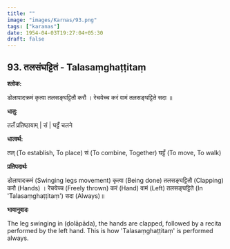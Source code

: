 ```yaml
---
title: ""
image: "images/Karnas/93.png"
tags: ["karanas"]
date: 1954-04-03T19:27:04+05:30
draft: false
---
```


## 93. तलसंघट्टितं - Talasaṃghaṭṭitaṃ

**श्लोक:**

डोलापादक्रमं कृत्वा तलसङ्घट्टितौ करौ । रेचयेच्च करं वामं तलसङ्घट्टिते सदा ॥

**धातुः**

तलँ प्रतिष्ठायाम् |
सं |
घट्टँ चलने

**धात्वर्थ:**

तल् (To establish, To place) 
सं (To combine, Together)
घट्टँ (To move, To walk)

**प्रतिपदार्थः**

डोलापादक्रमं (Swinging legs movement) कृत्वा (Being done) तलसङ्घट्टितौ (Clapping) करौ (Hands) । रेचयेच्च (Freely thrown) करं (Hand) वामं (Left) तलसङ्घट्टिते (In 'Talasaṃghaṭṭitaṃ') सदा (Always)॥

**भावानुवादः**

The leg swinging in (ḍolāpāda), the hands are clapped, followed by a recita performed by the left hand. This is how 'Talasaṃghaṭṭitaṃ' is performed always.
